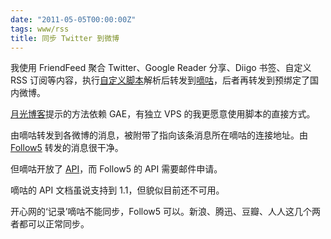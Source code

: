 ```yaml
---
date: "2011-05-05T00:00:00Z"
tags: www/rss
title: 同步 Twitter 到微博
---
```


我使用 FriendFeed 聚合 Twitter、Google Reader 分享、Diigo 书签、自定义 RSS 订阅等内容，执行[自定义脚本][1]解析后转发到[嘀咕][2]，后者再转发到预绑定了国内微博。

[月光博客][3]提示的方法依赖 GAE，有独立 VPS 的我更愿意使用脚本的直接方式。

由嘀咕转发到各微博的消息，被附带了指向该条消息所在嘀咕的连接地址。由 [Follow5][4] 转发的消息很干净。

但嘀咕开放了 [API][5]，而 Follow5 的 API 需要邮件申请。

嘀咕的 API 文档虽说支持到 1.1，但貌似目前还不可用。

开心网的‘记录’嘀咕不能同步，Follow5 可以。新浪、腾迅、豆瓣、人人这几个两者都可以正常同步。

[1]: https://gist.github.com/951656
[2]: http://digu.com
[3]: http://www.williamlong.info/archives/2049.html
[4]: http://follow5.com
[5]: http://code.google.com/p/digu-api/w/list
